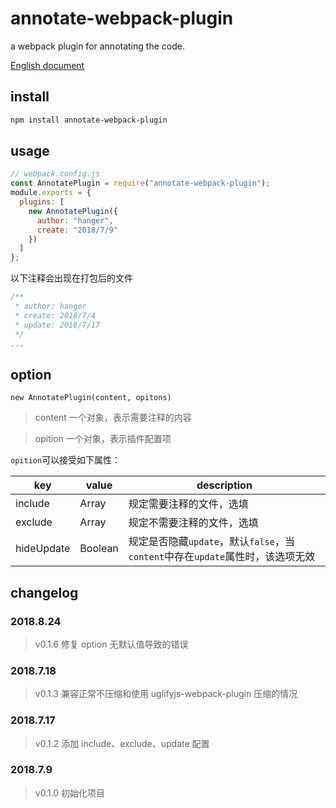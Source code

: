 # annotate-webpack-plugin

a webpack plugin for annotating the code.

[English document](./README_EN.md)

## install

```bash
npm install annotate-webpack-plugin
```

## usage

```js
// webpack.config.js
const AnnotatePlugin = require("annotate-webpack-plugin");
module.exports = {
  plugins: [
    new AnnotatePlugin({
      author: "hanger",
      create: "2018/7/9"
    })
  ]
};
```

以下注释会出现在打包后的文件

```js
/**
 * author: hanger
 * create: 2018/7/4
 * update: 2018/7/17
 */
...
```

## option

`new AnnotatePlugin(content, opitons)`

> content 一个对象，表示需要注释的内容

> opition 一个对象，表示插件配置项

`opition`可以接受如下属性：

| key        | value         | description                                                                    |
| ---------- | ------------- | ------------------------------------------------------------------------------ |
| include    | Array<String> | 规定需要注释的文件，选填                                                       |
| exclude    | Array<String> | 规定不需要注释的文件，选填                                                     |
| hideUpdate | Boolean       | 规定是否隐藏`update`，默认`false`，当`content`中存在`update`属性时，该选项无效 |

## changelog

### 2018.8.24

> v0.1.6 修复 option 无默认值导致的错误

### 2018.7.18

> v0.1.3 兼容正常不压缩和使用 uglifyjs-webpack-plugin 压缩的情况

### 2018.7.17

> v0.1.2 添加 include、exclude、update 配置

### 2018.7.9

> v0.1.0 初始化项目
